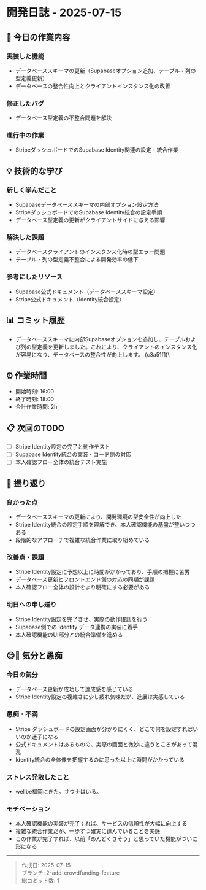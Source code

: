 # 開発日誌 - 2025-07-15

## 📝 今日の作業内容

### 実装した機能
- データベーススキーマの更新（Supabaseオプション追加、テーブル・列の型定義更新）
- データベースの整合性向上とクライアントインスタンス化の改善

### 修正したバグ
- データベース型定義の不整合問題を解決

### 進行中の作業
- StripeダッシュボードでのSupabase Identity関連の設定・統合作業

## 💡 技術的な学び

### 新しく学んだこと
- Supabaseデータベーススキーマの内部オプション設定方法
- StripeダッシュボードでのSupabase Identity統合の設定手順
- データベース型定義の更新がクライアントサイドに与える影響

### 解決した課題
- データベースクライアントのインスタンス化時の型エラー問題
- テーブル・列の型定義不整合による開発効率の低下

### 参考にしたリソース
- Supabase公式ドキュメント（データベーススキーマ設定）
- Stripe公式ドキュメント（Identity統合設定）

## 📊 コミット履歴
- データベーススキーマに内部Supabaseオプションを追加し、テーブルおよび列の型定義を更新しました。これにより、クライアントのインスタンス化が容易になり、データベースの整合性が向上します。 (c3a51f1)\

## ⏰ 作業時間
- 開始時刻: 16:00
- 終了時刻: 18:00
- 合計作業時間: 2h

## 📋 次回のTODO
- [ ] Stripe Identity設定の完了と動作テスト
- [ ] Supabase Identity統合の実装・コード側の対応
- [ ] 本人確認フロー全体の統合テスト実施

## 🤔 振り返り

### 良かった点
- データベーススキーマの更新により、開発環境の型安全性が向上した
- Stripe Identity統合の設定手順を理解でき、本人確認機能の基盤が整いつつある
- 段階的なアプローチで複雑な統合作業に取り組めている

### 改善点・課題
- Stripe Identity設定に予想以上に時間がかかっており、手順の把握に苦労
- データベース更新とフロントエンド側の対応の同期が課題
- 本人確認フロー全体の設計をより明確にする必要がある

### 明日への申し送り
- Stripe Identity設定を完了させ、実際の動作確認を行う
- Supabase側での Identity データ連携の実装に着手
- 本人確認機能のUI部分との統合準備を進める

## 😊😤 気分と愚痴

### 今日の気分
- データベース更新が成功して達成感を感じている
- Stripe Identity設定の複雑さに少し疲れ気味だが、進展は実感している

### 愚痴・不満
- Stripe ダッシュボードの設定画面が分かりにくく、どこで何を設定すればいいのか迷子になる
- 公式ドキュメントはあるものの、実際の画面と微妙に違うところがあって混乱
- Identity統合の全体像を把握するのに思った以上に時間がかかっている

### ストレス発散したこと
- wellbe福岡にきた。サウナはいる。

### モチベーション
- 本人確認機能の実装が完了すれば、サービスの信頼性が大幅に向上する
- 複雑な統合作業だが、一歩ずつ確実に進んでいることを実感
- この作業が完了すれば、以前「めんどくさそう」と思っていた機能がついに形になる

---
> 作成日: 2025-07-15  
> ブランチ: 2-add-crowdfunding-feature  
> 総コミット数: 1 